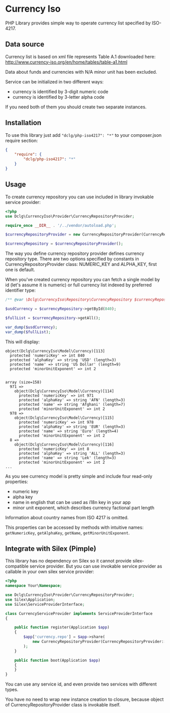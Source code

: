 Currency Iso
============

PHP Library provides simple way to operate currency list specified by ISO-4217.

Data source
-----------

Currency list is based on xml file represents Table A.1 downloaded here: http://www.currency-iso.org/en/home/tables/table-a1.html

Data about funds and currencies with N/A minor unit has been excluded.

Service can be initialized in two different ways:
 - currency is identified by 3-digit numeric code
 - currency is identified by 3-letter alpha code

If you need both of them you should create two separate instances.

Installation
------------

To use this library just add `"dclg/php-iso4217": "*"` to your composer.json require section:

```json
{
    "require": {
        "dclg/php-iso4217": "*"
    }
}
```

Usage
-----

To create currency repository you can use included in library invokable service provider:

```php
<?php
use Dclg\CurrencyIso\Provider\CurrencyRepositoryProvider;

require_once __DIR__ . '/../vendor/autoload.php';

$currencyRepositoryProvider = new CurrencyRepositoryProvider(CurrencyRepositoryProvider::NUMERIC_KEY);

$currencyRepository = $currencyRepositoryProvider();
```

The way you define currency repository provider defines currency repository type. There are two options
specified by constants in CurrencyRepositoryProvider class: NUMERIC_KEY and ALPHA_KEY, first one is default.

When you've created currency repository you can fetch a single model by id (let's assume it is numeric) or full
currency list indexed by preferred identifier type:

```php
/** @var \Dclg\CurrencyIso\Repository\CurrencyRepository $currencyRepository */

$usdCurrency = $currencyRepository->getById(840);

$fullList = $currencyRepository->getAll();

var_dump($usdCurrency);
var_dump($fullList);
```

This will display:

```
object(Dclg\CurrencyIso\Model\Currency)[113]
  protected 'numericKey' => int 840
  protected 'alphaKey' => string 'USD' (length=3)
  protected 'name' => string 'US Dollar' (length=9)
  protected 'minorUnitExponent' => int 2


array (size=158)
  971 =>
    object(Dclg\CurrencyIso\Model\Currency)[114]
      protected 'numericKey' => int 971
      protected 'alphaKey' => string 'AFN' (length=3)
      protected 'name' => string 'Afghani' (length=7)
      protected 'minorUnitExponent' => int 2
  978 =>
    object(Dclg\CurrencyIso\Model\Currency)[115]
      protected 'numericKey' => int 978
      protected 'alphaKey' => string 'EUR' (length=3)
      protected 'name' => string 'Euro' (length=4)
      protected 'minorUnitExponent' => int 2
  8 =>
    object(Dclg\CurrencyIso\Model\Currency)[116]
      protected 'numericKey' => int 8
      protected 'alphaKey' => string 'ALL' (length=3)
      protected 'name' => string 'Lek' (length=3)
      protected 'minorUnitExponent' => int 2
...
```

As you see currency model is pretty simple and include four read-only properties:
- numeric key
- alpha key
- name in english that can be used as i18n key in your app
- minor unit exponent, which describes currency factional part length

Information about country names from ISO 4217 is omitted.

This properties can be accessed by methods with intuitive names:
`getNumericKey`, `getAlphaKey`, `getName`, `getMinorUnitExponent`.

Integrate with Silex (Pimple)
-----------------------------

This library has no dependency on Silex so it cannot provide silex-compatible service provider. But you can use
invokable service provider as callable in your own silex service provider:

```php
<?php
namespace Your\Namespace;

use Dclg\CurrencyIso\Provider\CurrencyRepositoryProvider;
use Silex\Application;
use Silex\ServiceProviderInterface;

class CurrencyServiceProvider implements ServiceProviderInterface
{

    public function register(Application $app)
    {
        $app['currency.repo'] = $app->share(
            new CurrencyRepositoryProvider(CurrencyRepositoryProvider::ALPHA_KEY)
        );
    }

    public function boot(Application $app)
    {
    }
}
```

You can use any service id, and even provide two services with different types.

You have no need to wrap new instance creation to closure, because object of CurrencyRepositoryProvider class is
invokable itself.